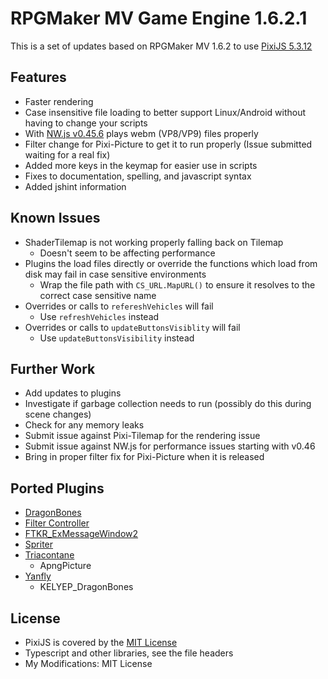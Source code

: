 # RPGMaker MV Game Engine 1.6.2.1

This is a set of updates based on RPGMaker MV 1.6.2 to use [PixiJS 5.3.12](https://github.com/pixijs/pixi.js/releases/tag/v5.3.12)

## Features

- Faster rendering
- Case insensitive file loading to better support Linux/Android without having to change your scripts
- With [NW.js v0.45.6](https://dl.nwjs.io/v0.45.6/) plays webm (VP8/VP9) files properly
- Filter change for Pixi-Picture to get it to run properly (Issue submitted waiting for a real fix)
- Added more keys in the keymap for easier use in scripts
- Fixes to documentation, spelling, and javascript syntax
- Added jshint information

## Known Issues

- ShaderTilemap is not working properly falling back on Tilemap
  - Doesn't seem to be affecting performance
- Plugins the load files directly or override the functions which load from disk may fail in case sensitive environments
  - Wrap the file path with `CS_URL.MapURL()` to ensure it resolves to the correct case sensitive name
- Overrides or calls to `refereshVehicles` will fail
  - Use `refreshVehicles` instead
- Overrides or calls to `updateButtonsVisiblity` will fail
  - Use `updateButtonsVisibility` instead

## Further Work

- Add updates to plugins
- Investigate if garbage collection needs to run (possibly do this during scene changes)
- Check for any memory leaks
- Submit issue against Pixi-Tilemap for the rendering issue
- Submit issue against NW.js for performance issues starting with v0.46
- Bring in proper filter fix for Pixi-Picture when it is released

## Ported Plugins

- [DragonBones](https://github.com/DragonBones/DragonBonesJS/tree/master/Pixi/5.x)
- [Filter Controller](https://plugin.fungamemake.com/archives/13553)
- [FTKR_ExMessageWindow2](https://plugin.fungamemake.com/archives/1326)
- [Spriter](https://github.com/AlexanderKanakis/RPGMV/blob/master/Spriter.js)
- [Triacontane](https://github.com/triacontane/RPGMakerMV/tree/master)
  - ApngPicture
- [Yanfly](https://yanflyengineplugins.itch.io/free-starter-pack-essentials)
  - KELYEP_DragonBones

## License

- PixiJS is covered by the [MIT License](https://github.com/pixijs/pixi.js/blob/dev/LICENSE)
- Typescript and other libraries, see the file headers
- My Modifications: MIT License
